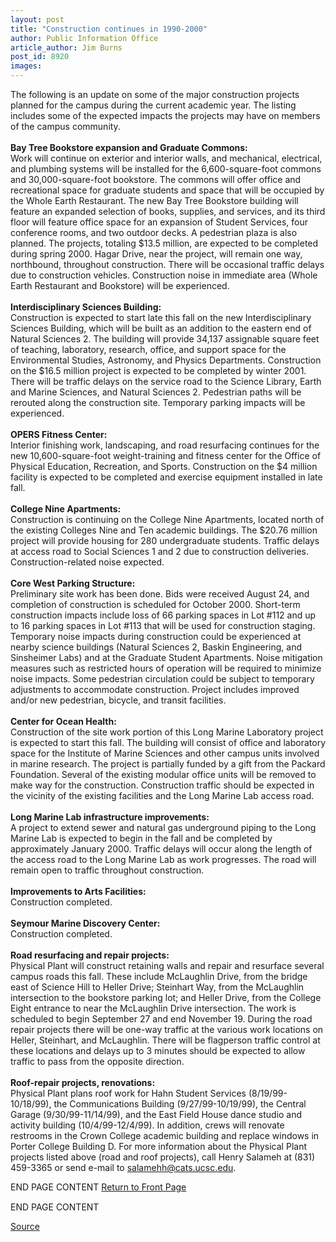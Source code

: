 ```yaml
---
layout: post
title: "Construction continues in 1990-2000"
author: Public Information Office
article_author: Jim Burns
post_id: 8920
images:
---
```


<p>
  The following is an update on some of the major construction projects planned for the campus during the current academic year. The listing includes some of the expected impacts the projects may have on members of the campus community.<b><br>
  <br>
  Bay Tree Bookstore expansion and Graduate Commons:<br></b>Work will continue on exterior and interior walls, and mechanical, electrical, and plumbing systems will be installed for the 6,600-square-foot commons and 30,000-square-foot bookstore. The commons will offer office and recreational space for graduate students and space that will be occupied by the Whole Earth Restaurant. The new Bay Tree Bookstore building will feature an expanded selection of books, supplies, and services, and its third floor will feature office space for an expansion of Student Services, four conference rooms, and two outdoor decks. A pedestrian plaza is also planned. The projects, totaling $13.5 million, are expected to be completed during spring 2000. Hagar Drive, near the project, will remain one way, northbound, throughout construction. There will be occasional traffic delays due to construction vehicles. Construction noise in immediate area (Whole Earth Restaurant and Bookstore) will be experienced.<br>
  <br>
  <b>Interdisciplinary Sciences Building:<br></b>Construction is expected to start late this fall on the new Interdisciplinary Sciences Building, which will be built as an addition to the eastern end of Natural Sciences 2. The building will provide 34,137 assignable square feet of teaching, laboratory, research, office, and support space for the Environmental Studies, Astronomy, and Physics Departments. Construction on the $16.5 million project is expected to be completed by winter 2001. There will be traffic delays on the service road to the Science Library, Earth and Marine Sciences, and Natural Sciences 2. Pedestrian paths will be rerouted along the construction site. Temporary parking impacts will be experienced.<br>
  <br>
  <b>OPERS Fitness Center:<br></b>Interior finishing work, landscaping, and road resurfacing continues for the new 10,600-square-foot weight-training and fitness center for the Office of Physical Education, Recreation, and Sports. Construction on the $4 million facility is expected to be completed and exercise equipment installed in late fall.<br>
  <br>
  <b>College Nine Apartments:<br></b>Construction is continuing on the College Nine Apartments, located north of the existing Colleges Nine and Ten academic buildings. The $20.76 million project will provide housing for 280 undergraduate students. Traffic delays at access road to Social Sciences 1 and 2 due to construction deliveries. Construction-related noise expected.<br>
  <br>
  <b>Core West Parking Structure:<br></b>Preliminary site work has been done. Bids were received August 24, and completion of construction is scheduled for October 2000. Short-term construction impacts include loss of 66 parking spaces in Lot #112 and up to 16 parking spaces in Lot #113 that will be used for construction staging. Temporary noise impacts during construction could be experienced at nearby science buildings (Natural Sciences 2, Baskin Engineering, and Sinsheimer Labs) and at the Graduate Student Apartments. Noise mitigation measures such as restricted hours of operation will be required to minimize noise impacts. Some pedestrian circulation could be subject to temporary adjustments to accommodate construction. Project includes improved and/or new pedestrian, bicycle, and transit facilities.<br>
  <br>
  <b>Center for Ocean Health:<br></b>Construction of the site work portion of this Long Marine Laboratory project is expected to start this fall. The building will consist of office and laboratory space for the Institute of Marine Sciences and other campus units involved in marine research. The project is partially funded by a gift from the Packard Foundation. Several of the existing modular office units will be removed to make way for the construction. Construction traffic should be expected in the vicinity of the existing facilities and the Long Marine Lab access road.<br>
  <br>
  <b>Long Marine Lab infrastructure improvements:<br></b>A project to extend sewer and natural gas underground piping to the Long Marine Lab is expected to begin in the fall and be completed by approximately January 2000. Traffic delays will occur along the length of the access road to the Long Marine Lab as work progresses. The road will remain open to traffic throughout construction.<br>
  <br>
  <b>Improvements to Arts Facilities:<br></b>Construction completed.<br>
  <br>
  <b>Seymour Marine Discovery Center:<br></b>Construction completed.<br>
  <br>
  <b>Road resurfacing and repair projects:<br></b>Physical Plant will construct retaining walls and repair and resurface several campus roads this fall. These include McLaughlin Drive, from the bridge east of Science Hill to Heller Drive; Steinhart Way, from the McLaughlin intersection to the bookstore parking lot; and Heller Drive, from the College Eight entrance to near the McLaughlin Drive intersection. The work is scheduled to begin September 27 and end November 19. During the road repair projects there will be one-way traffic at the various work locations on Heller, Steinhart, and McLaughlin. There will be flagperson traffic control at these locations and delays up to 3 minutes should be expected to allow traffic to pass from the opposite direction.<br>
  <br>
  <b>Roof-repair projects, renovations:<br></b>Physical Plant plans roof work for Hahn Student Services (8/19/99-10/18/99), the Communications Building (9/27/99-10/19/99), the Central Garage (9/30/99-11/14/99), and the East Field House dance studio and activity building (10/4/99-12/4/99). In addition, crews will renovate restrooms in the Crown College academic building and replace windows in Porter College Building D. For more information about the Physical Plant projects listed above (road and roof projects), call Henry Salameh at (831) 459-3365 or send e-mail to <a href="mailto:salamehh@cats.ucsc.edu">salamehh@cats.ucsc.edu</a>.
</p>
<p>
  END PAGE CONTENT <a href="../../index.html">Return to Front Page</a> <img align="bottom" alt=" " border="0" height="1" src="../../images/trans.gif" width="390">
</p>
<p>
  END PAGE CONTENT
</p>
<p><a href="http://www1.ucsc.edu/currents/99-00/09-27/construction.html" title="Permalink to construction">Source</a></p>
